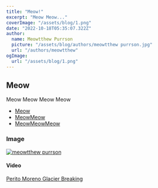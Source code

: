 ```yaml
---
title: "Meow!"
excerpt: "Meow Meow..."
coverImage: "/assets/blog/1.png"
date: "2022-10-18T05:35:07.322Z"
author:
  name: Meowtthew Purrson
  picture: "/assets/blog/authors/meowtthew purrson.jpg"
  url: "/authors/meowtthew"
ogImage:
  url: "/assets/blog/1.png"
---
```


## Meow

Meow Meow Meow Meow

- [Meow](https://www.google.com/)
- [MeowMeow](about)
- [MeowMeowMeow](/about)

### Image

[![meowtthew purrson](/assets/blog/authors/meowtthew%20purrson.jpg "meowtthew purrson")](/assets/blog/authors/meowtthew%20purrson.jpg)

#### Video

[Perito Moreno Glacier Breaking](https://www.youtube-nocookie.com/embed/QATmUFIjNRY)
